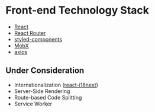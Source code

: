 # Front-end Technology Stack

- [React](https://facebook.github.io/react/)
- [React Router](https://reacttraining.com/react-router/)
- [styled-components](https://www.styled-components.com/)
- [MobX](https://mobx.js.org/)
- [axios](https://github.com/mzabriskie/axios)

## Under Consideration

- Internationalization ([react-i18next](https://react.i18next.com/))
- Server-Side Rendering
- Route-based Code Splitting
- Service Worker
